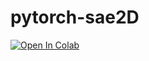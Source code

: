 # pytorch-sae2D


[![Open In Colab](https://colab.research.google.com/assets/colab-badge.svg)](https://colab.research.google.com/github/akhaten/pytorch-sae2D)